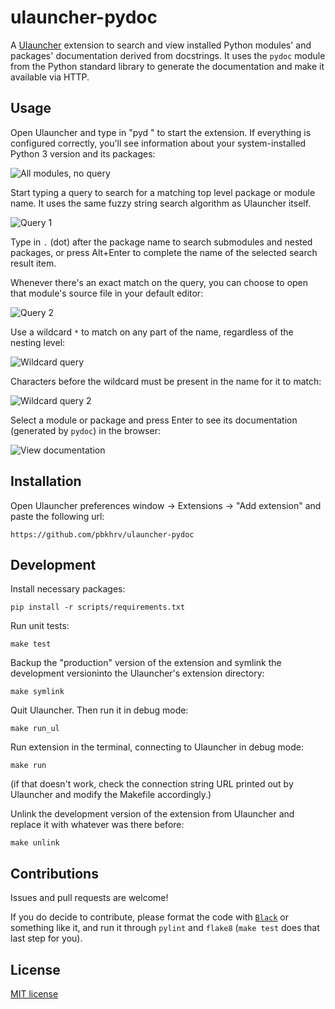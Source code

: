 # ulauncher-pydoc

A [Ulauncher](https://ulauncher.io/) extension to search and view installed Python modules' and packages' documentation derived from docstrings. It uses the `pydoc` module from the Python standard library to generate the documentation and make it available via HTTP.


## Usage

Open Ulauncher and type in "pyd " to start the extension. If everything is configured correctly, you'll see information about your system-installed Python 3 version and its packages:

![All modules, no query](images/screenshots/empty-query.png)

Start typing a query to search for a matching top level package or module name. It uses the same fuzzy string search algorithm as Ulauncher itself.

![Query 1](images/screenshots/search-query1.png)

Type in `.` (dot) after the package name to search submodules and nested packages, or press Alt+Enter to complete the name of the selected search result item.

Whenever there's an exact match on the query, you can choose to open that module's source file in your default editor:

![Query 2](images/screenshots/search-query2.png)

Use a wildcard `*` to match on any part of the name, regardless of the nesting level:

![Wildcard query](images/screenshots/search-wildcard1.png)

Characters before the wildcard must be present in the name for it to match:

![Wildcard query 2](images/screenshots/search-wildcard2.png)

Select a module or package and press Enter to see its documentation (generated by `pydoc`) in the browser:

![View documentation](images/screenshots/view-documentation.png)


## Installation

Open Ulauncher preferences window -> Extensions -> "Add extension" and paste the following url:

```
https://github.com/pbkhrv/ulauncher-pydoc
```


## Development

Install necessary packages:

`pip install -r scripts/requirements.txt`

Run unit tests:

`make test`

Backup the "production" version of the extension and symlink the development versioninto the Ulauncher's extension directory:

`make symlink`

Quit Ulauncher. Then run it in debug mode:

`make run_ul`

Run extension in the terminal, connecting to Ulauncher in debug mode:

`make run`

(if that doesn't work, check the connection string URL printed out by Ulauncher and modify the Makefile accordingly.)

Unlink the development version of the extension from Ulauncher and replace it with whatever was there before:

`make unlink`


## Contributions

Issues and pull requests are welcome!

If you do decide to contribute, please format the code with [`Black`](https://github.com/psf/black) or something like it, and run it through `pylint` and `flake8` (`make test` does that last step for you).


## License

[MIT license](LICENSE)
